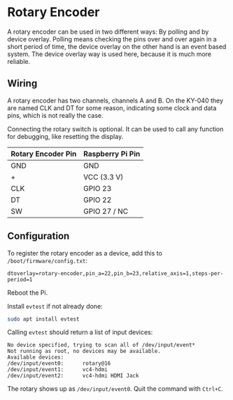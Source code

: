 Rotary Encoder
==============

A rotary encoder can be used in two different ways: By polling and by device overlay. Polling means checking the pins
over and over again in a short period of time, the device overlay on the other hand is an event based system. The device
overlay way is used here, because it is much more reliable.

## Wiring

A rotary encoder has two channels, channels A and B. On the KY-040 they are named CLK and DT for some reason, indicating
some clock and data pins, which is not really the case.

Connecting the rotary switch is optional. It can be used to call any function for debugging, like resetting the display.

| Rotary Encoder Pin | Raspberry Pi Pin |
|--------------------|------------------|
| GND                | GND              |
| +                  | VCC (3.3 V)      |
| CLK                | GPIO 23          |
| DT                 | GPIO 22          |
| SW                 | GPIO 27 / NC     |

## Configuration

To register the rotary encoder as a device, add this to `/boot/firmware/config.txt`:

```
dtoverlay=rotary-encoder,pin_a=22,pin_b=23,relative_axis=1,steps-per-period=1
```

Reboot the Pi.

Install ``evtest`` if not already done:
```bash
sudo apt install evtest
```

Calling ``evtest`` should return a list of input devices:
```
No device specified, trying to scan all of /dev/input/event*
Not running as root, no devices may be available.
Available devices:
/dev/input/event0:      rotary@16
/dev/input/event1:      vc4-hdmi
/dev/input/event2:      vc4-hdmi HDMI Jack
```

The rotary shows up as ``/dev/input/event0``. Quit the command with ``Ctrl+C``.
